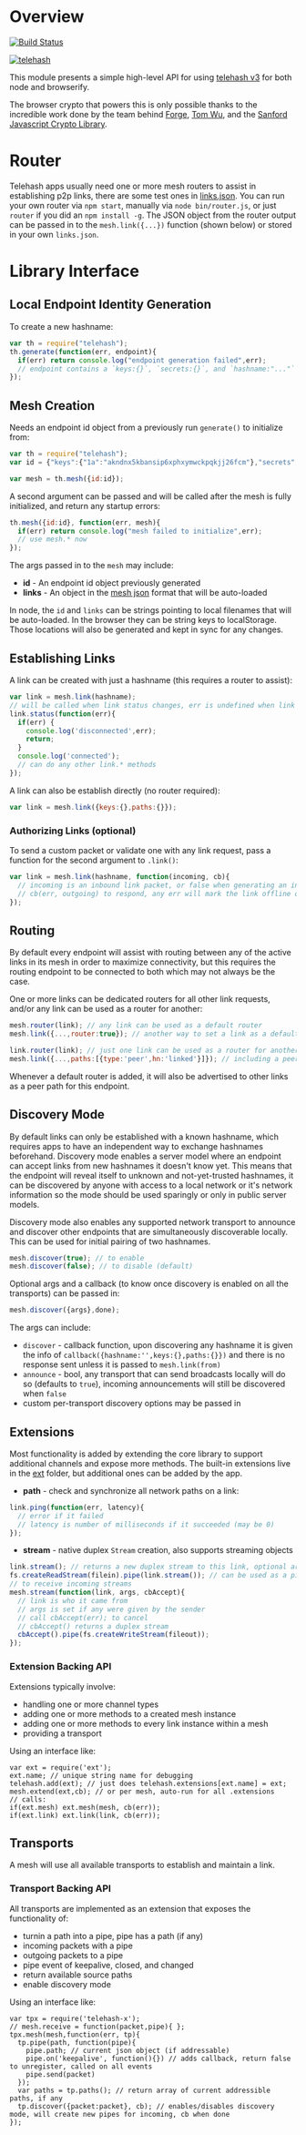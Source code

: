 # Overview

[![Build Status](https://travis-ci.org/telehash/telehash-js.svg?branch=v3)](https://travis-ci.org/telehash/telehash-js)

[![telehash](https://nodei.co/npm/telehash.png)](https://nodei.co/npm/telehash/)

This module presents a simple high-level API for using [telehash v3](https://github.com/telehash/telehash.org/tree/master/v3) for both node and browserify.

The browser crypto that powers this is only possible thanks to the incredible work done by the team behind [Forge](https://github.com/digitalbazaar/forge), [Tom Wu](http://www-cs-students.stanford.edu/~tjw/), and the [Sanford Javascript Crypto Library](https://github.com/bitwiseshiftleft/sjcl).

# Router

Telehash apps usually need one or more mesh routers to assist in establishing p2p links, there are some test ones in [links.json](links.json).  You can run your own router via `npm start`, manually via `node bin/router.js`, or just `router` if you did an `npm install -g`.  The JSON object from the router output can be passed in to the `mesh.link({...})` function (shown below) or stored in your own `links.json`.

# Library Interface

## Local Endpoint Identity Generation

To create a new hashname:

```js
var th = require("telehash");
th.generate(function(err, endpoint){
  if(err) return console.log("endpoint generation failed",err);
  // endpoint contains a `keys:{}`, `secrets:{}`, and `hashname:"..."` 
});
```

## Mesh Creation

Needs an endpoint id object from a previously run `generate()` to initialize from:

```js
var th = require("telehash");
var id = {"keys":{"1a":"akndnx5kbansip6xphxymwckpqkjj26fcm"},"secrets":{"1a":"ksxslm5mmtymnbph7nvxergb7oy3r35u"},"hashname":"5uegloufcyvnf34jausszmsabbfbcrg6fyxpcqzhddqxeefuapvq"};

var mesh = th.mesh({id:id});
```

A second argument can be passed and will be called after the mesh is fully initialized, and return any startup errors:

```js
th.mesh({id:id}, function(err, mesh){
  if(err) return console.log("mesh failed to initialize",err);
  // use mesh.* now
});
```

The args passed in to the `mesh` may include:

* **id** - An endpoint id object previously generated
* **links** - An object in the [mesh json](https://github.com/telehash/telehash.org/blob/master/v3/json.md) format that will be auto-loaded

In node, the `id` and `links` can be strings pointing to local filenames that will be auto-loaded.  In the browser they can be string keys to localStorage.  Those locations will also be generated and kept in sync for any changes.

## Establishing Links

A link can be created with just a hashname (this requires a router to assist):

````js
var link = mesh.link(hashname);
// will be called when link status changes, err is undefined when link is up
link.status(function(err){
  if(err) {
    console.log('disconnected',err);
    return;
  }
  console.log('connected');
  // can do any other link.* methods
});
````

A link can also be establish directly (no router required):

````js
var link = mesh.link({keys:{},paths:{}});
````

### Authorizing Links (optional)

To send a custom packet or validate one with any link request, pass a function for the second argument to `.link()`:

````js
var link = mesh.link(hashname, function(incoming, cb){
  // incoming is an inbound link packet, or false when generating an initial outgoing packet
  // cb(err, outgoing) to respond, any err will mark the link offline or outgoing is online (once mutual)
});
````


## Routing

By default every endpoint will assist with routing between any of the active links in its mesh in order to maximize connectivity, but this requires the routing endpoint to be connected to both which may not always be the case.

One or more links can be dedicated routers for all other link requests, and/or any link can be used as a router for another:

````js
mesh.router(link); // any link can be used as a default router
mesh.link({...,router:true}); // another way to set a link as a default router from the start

link.router(link); // just one link can be used as a router for another
mesh.link({...,paths:[{type:'peer',hn:'linked'}]}); // including a peer path to an already-linked hashname will automatically use it as a router
````

Whenever a default router is added, it will also be advertised to other links as a peer path for this endpoint.

## Discovery Mode

By default links can only be established with a known hashname, which requires apps to have an independent way to exchange hashnames beforehand. Discovery mode enables a server model where an endpoint can accept links from new hashnames it doesn't know yet.  This means that the endpoint will reveal itself to unknown and not-yet-trusted hashnames, it can be discovered by anyone with access to a local network or it's network information so the mode should be used sparingly or only in public server models.

Discovery mode also enables any supported network transport to announce and discover other endpoints that are simultaneously discoverable locally. This can be used for initial pairing of two hashnames.

````js
mesh.discover(true); // to enable
mesh.discover(false); // to disable (default)
````

Optional args and a callback (to know once discovery is enabled on all the transports) can be passed in:

````js
mesh.discover({args},done);
````

The args can include:

* `discover` - callback function, upon discovering any hashname it is given the info of `callback({hashname:'',keys:{},paths:{}})` and there is no response sent unless it is passed to `mesh.link(from)`
* `announce` - bool, any transport that can send broadcasts locally will do so (defaults to `true`), incoming announcements will still be discovered when `false`
* custom per-transport discovery options may be passed in

## Extensions

Most functionality is added by extending the core library to support additional channels and expose more methods. The built-in extensions live in the [ext](ext/) folder, but additional ones can be added by the app.

* **path** - check and synchronize all network paths on a link:
````js
link.ping(function(err, latency){
  // error if it failed
  // latency is number of milliseconds if it succeeded (may be 0)
});
````

* **stream** - native duplex `Stream` creation, also supports streaming objects
````js
link.stream(); // returns a new duplex stream to this link, optional args are sent to the link during creation
fs.createReadStream(filein).pipe(link.stream()); // can be used as a pipe
// to receive incoming streams
mesh.stream(function(link, args, cbAccept){
  // link is who it came from
  // args is set if any were given by the sender
  // call cbAccept(err); to cancel
  // cbAccept() returns a duplex stream
  cbAccept().pipe(fs.createWriteStream(fileout));
});
````

### Extension Backing API

Extensions typically involve:

* handling one or more channel types
* adding one or more methods to a created mesh instance
* adding one or more methods to every link instance within a mesh
* providing a transport

Using an interface like:

````
var ext = require('ext');
ext.name; // unique string name for debugging
telehash.add(ext); // just does telehash.extensions[ext.name] = ext; 
mesh.extend(ext,cb); // or per mesh, auto-run for all .extensions
// calls:
if(ext.mesh) ext.mesh(mesh, cb(err));
if(ext.link) ext.link(link, cb(err));
````


## Transports

A mesh will use all available transports to establish and maintain a link.

### Transport Backing API

All transports are implemented as an extension that exposes the functionality of:

* turnin a path into a pipe, pipe has a path (if any)
* incoming packets with a pipe
* outgoing packets to a pipe
* pipe event of keepalive, closed, and changed
* return available source paths
* enable discovery mode

Using an interface like:

````
var tpx = require('telehash-x');
// mesh.receive = function(packet,pipe){ };
tpx.mesh(mesh,function(err, tp){
  tp.pipe(path, function(pipe){
    pipe.path; // current json object (if addressable)
    pipe.on('keepalive', function(){}) // adds callback, return false to unregister, called on all events
    pipe.send(packet)
  });
  var paths = tp.paths(); // return array of current addressible paths, if any
  tp.discover({packet:packet}, cb); // enables/disables discovery mode, will create new pipes for incoming, cb when done
});
````


